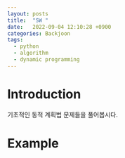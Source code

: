 ```yaml
---
layout: posts
title:  "SW "
date:   2022-09-04 12:10:28 +0900
categories: Backjoon
tags:
  - python
  - algorithm
  - dynamic programming
---
```


# Introduction

기초적인 동적 계획법 문제들을 풀어봅시다.

# Example

